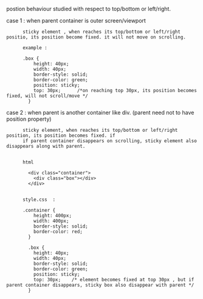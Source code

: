postion behaviour studied with respect to top/bottom or left/right.

case 1 : when parent container is outer screen/viewport
    
          sticky element , when reaches its top/bottom or left/right positio, its position become fixed. it will not move on scrolling.
          
          example : 
          
          .box {
              height: 40px;
              width: 40px;
              border-style: solid;
              border-color: green;
              position: sticky;
              top: 30px;      /*on reaching top 30px, its position becomes fixed, will not scroll/move */
            }

case 2 : when parent is another container like div. (parent need not to have position property)

          sticky element, when reaches its top/bottom or left/right position, its position becomes fixed. if
          if parent container disappears on scrolling, sticky element also disappears along with parent.
          
          
          html 

            <div class="container">
              <div class="box"></div>
            </div>
          
          
          style.css  : 
          
          .container {
              height: 400px;
              width: 400px;
              border-style: solid;
              border-color: red;
            }

            .box {
              height: 40px;
              width: 40px;
              border-style: solid;
              border-color: green;
              position: sticky;
              top: 30px;    /* element becomes fixed at top 30px , but if parent container disappears, sticky box also disappear with parent */
            }
